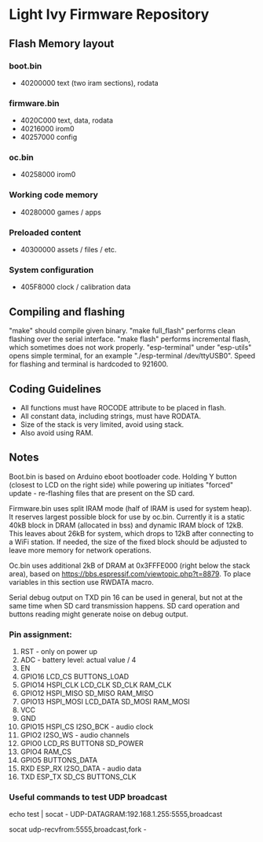 # Light Ivy Firmware Repository

## Flash Memory layout

### boot.bin

 - 40200000  text (two iram sections), rodata

### firmware.bin

 - 4020C000  text, data, rodata
 - 40216000  irom0
 - 40257000  config

### oc.bin

 - 40258000  irom0

### Working code memory

 - 40280000  games / apps

### Preloaded content

 - 40300000  assets / files / etc.

### System configuration

 - 405F8000  clock / calibration data

## Compiling and flashing

"make" should compile given binary. "make full_flash" performs clean flashing over the serial interface.
"make flash" performs incremental flash, which sometimes does not work properly.
"esp-terminal" under "esp-utils" opens simple terminal, for an example "./esp-terminal /dev/ttyUSB0".
Speed for flashing and terminal is hardcoded to 921600.

## Coding Guidelines

 - All functions must have ROCODE attribute to be placed in flash.
 - All constant data, including strings, must have RODATA.
 - Size of the stack is very limited, avoid using stack.
 - Also avoid using RAM.

## Notes

Boot.bin is based on Arduino eboot bootloader code. Holding Y button (closest to LCD on the right side) while powering up
initiates "forced" update - re-flashing files that are present on the SD card.

Firmware.bin uses split IRAM mode (half of IRAM is used for system heap). It reserves largest possible block for use by oc.bin.
Currently it is a static 40kB block in DRAM (allocated in bss) and dynamic IRAM block of 12kB.
This leaves about 26kB for system, which drops to 12kB after connecting to a WiFi station.
If needed, the size of the fixed block should be adjusted to leave more memory for network operations.

Oc.bin uses additional 2kB of DRAM at 0x3FFFE000 (right below the stack area), based on https://bbs.espressif.com/viewtopic.php?t=8879.
To place variables in this section use RWDATA macro.

Serial debug output on TXD pin 16 can be used in general, but not at the same time when SD card transmission happens. SD card operation
and buttons reading might generate noise on debug output.

### Pin assignment:

1. RST - only on power up
2. ADC - battery level: actual value / 4
3. EN
4. GPIO16 LCD_CS BUTTONS_LOAD
5. GPIO14 HSPI_CLK LCD_CLK SD_CLK RAM_CLK
6. GPIO12 HSPI_MISO SD_MISO RAM_MISO
7. GPIO13 HSPI_MOSI LCD_DATA SD_MOSI RAM_MOSI
8. VCC
9. GND
10. GPIO15 HSPI_CS I2SO_BCK - audio clock
11. GPIO2 I2SO_WS - audio channels
12. GPIO0 LCD_RS BUTTON8 SD_POWER
13. GPIO4 RAM_CS
14. GPIO5 BUTTONS_DATA 
15. RXD ESP_RX I2SO_DATA - audio data
16. TXD ESP_TX SD_CS BUTTONS_CLK

### Useful commands to test UDP broadcast

echo test | socat - UDP-DATAGRAM:192.168.1.255:5555,broadcast

socat udp-recvfrom:5555,broadcast,fork -
